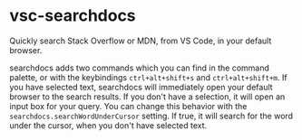 # vsc-searchdocs 
Quickly search Stack Overflow or MDN, from VS Code, in your default browser.

searchdocs adds two commands which you can find in the command palette, or with the keybindings `ctrl+alt+shift+s` and `ctrl+alt+shift+m`. If you have selected text, searchdocs will immediately open your default browser to the search results. If you don't have a selection, it will open an input box for your query. You can change this behavior with the `searchdocs.searchWordUnderCursor` setting. If true, it will search for the word under the cursor, when you don't have selected text.
